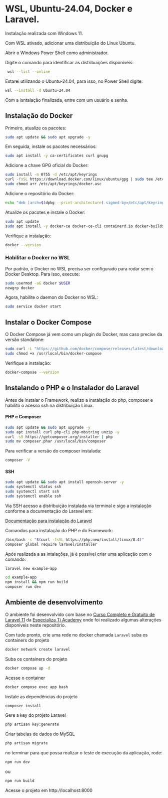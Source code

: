 
# WSL, Ubuntu-24.04, Docker e Laravel.

Instalação realizada com Windows 11.

Com WSL ativado, adicionar uma distribuição do Linux Ubuntu.

Abrir o Windows Power Shell como administrador.

Digite o comando para identificar as distribuições disponíveis: 


```bash
 wsl --list --online
```

Estarei utilizando o Ubuntu-24.04, para isso, no Power Shell digite:

```bash
wsl --install -d Ubuntu-24.04
```
Com a isntalação finalizada, entre com um usuário e senha.

## Instalação do Docker

Primeiro, atualize os pacotes:
```bash
sudo apt update && sudo apt upgrade -y
```
Em seguida, instale os pacotes necessários:
```bash
sudo apt install -y ca-certificates curl gnupg
```
Adicione a chave GPG oficial do Docker:
```bash
sudo install -m 0755 -d /etc/apt/keyrings
curl -fsSL https://download.docker.com/linux/ubuntu/gpg | sudo tee /etc/apt/keyrings/docker.asc > /dev/null
sudo chmod a+r /etc/apt/keyrings/docker.asc
```
Adicione o repositório do Docker:
```bash
echo "deb [arch=$(dpkg --print-architecture) signed-by=/etc/apt/keyrings/docker.asc] https://download.docker.com/linux/ubuntu $(lsb_release -cs) stable" | sudo tee /etc/apt/sources.list.d/docker.list > /dev/null
```
Atualize os pacotes e instale o Docker:
```bash
sudo apt update
sudo apt install -y docker-ce docker-ce-cli containerd.io docker-buildx-plugin docker-compose-plugin
```
Verifique a instalação:
```bash
docker --version
```
### Habilitar o Docker no WSL
Por padrão, o Docker no WSL precisa ser configurado para rodar sem o Docker Desktop. Para isso, execute:
```bash
sudo usermod -aG docker $USER
newgrp docker

```
Agora, habilite o daemon do Docker no WSL:
```bash
sudo service docker start

```
## Instalar o Docker Compose
O Docker Compose já vem como um plugin do Docker, mas caso precise da versão standalone:

```bash
sudo curl -L "https://github.com/docker/compose/releases/latest/download/docker-compose-$(uname -s)-$(uname -m)" -o /usr/local/bin/docker-compose
sudo chmod +x /usr/local/bin/docker-compose
```
Verifique a instalação:

```bash
docker-compose --version

```
## Instalando o PHP e o Instalador do Laravel

Antes de instalar o Framework, realizo a instalação do php, composer e habilito o acesso ssh na distribuição Linux.

#### PHP e Composer

```bash
sudo apt update && sudo apt upgrade -y
sudo apt install curl php-cli php-mbstring unzip -y
curl -sS https://getcomposer.org/installer | php
sudo mv composer.phar /usr/local/bin/composer

```
Para verificar a versão do composer instalada:

```bash
composer -V
```

#### SSH
```bash
sudo apt update && sudo apt install openssh-server -y
sudo systemctl status ssh
sudo systemctl start ssh
sudo systemctl enable ssh
```

Via SSH acesso a distribuição instalada via terminal e sigo a instalação conforme a documentação do Laravel em:

[Documentação para instalação do Laravel](https://laravel.com/docs/11.x/installation)

Comandos para instalação do PHP e do Framework:

```bash
/bin/bash -c "$(curl -fsSL https://php.new/install/linux/8.4)"
composer global require laravel/installer
```
Após realizada a as intalações, já é possivel criar uma aplicação com o comando:
```bash
laravel new example-app
```

```bash
cd example-app
npm install && npm run build
composer run dev
```

## Ambiente de desenvolvimento

O ambiente foi desenvolvido com base no [Curso Completo e Gratuito de Laravel 11](https://academy.especializati.com.br/curso/laravel-11-completo-e-gratuito) da [Especializa Ti Academy](https://academy.especializati.com.br/) onde foi realizado algumas alterações disponiveis neste repositório.

Com tudo pronto, crie uma rede no docker chamada `Laravel` suba os containers do projeto
```bash
docker network create laravel
```
Suba os containers do projeto
```bash
docker compose up -d
```
Acesse o container
```bash
docker compose exec app bash
```
Instale as dependências do projeto
```bash
composer install
```
Gere a key do projeto Laravel
```bash
php artisan key:generate
```
Criar tabelas de dados do MySQL
```bash
php artisan migrate
```

no terminar para que possa realizar o teste de execução da aplicação, rode:

```bash
npm run dev
```
ou

```bash
npm run build
```


Acesse o projeto em http://localhost:8000